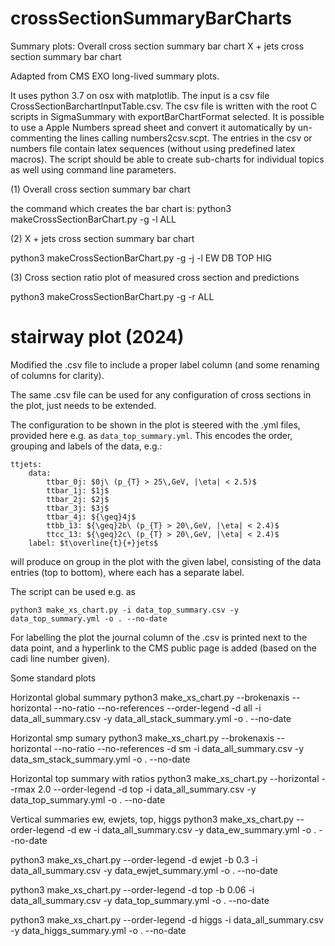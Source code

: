 # crossSectionSummaryBarCharts

Summary plots:
Overall cross section summary bar chart
X + jets cross section summary bar chart

Adapted from CMS EXO long-lived summary plots.


It uses python 3.7 on osx with matplotlib.  The input is a csv file CrossSectionBarchartInputTable.csv.  The csv file is written with the root C scripts in SigmaSummary with exportBarChartFormat selected. It is possible to use a Apple Numbers spread sheet and convert it automatically by un-commenting the lines calling numbers2csv.scpt.  The entries in the csv or numbers file contain latex sequences (without using predefined latex macros). The script should be able to create sub-charts for individual topics as well using command line parameters.

(1) Overall cross section summary bar chart

the command which creates the bar chart is:
python3 makeCrossSectionBarChart.py -g -l ALL


(2) X + jets cross section summary bar chart

python3 makeCrossSectionBarChart.py -g -j -l EW DB TOP HIG

(3) Cross section ratio plot of measured cross section and predictions

python3 makeCrossSectionBarChart.py -g -r ALL


# stairway plot (2024)

Modified the .csv file to include a proper label column (and some renaming of columns for clarity).

The same .csv file can be used for any configuration of cross sections in the plot, just needs to be extended.

The configuration to be shown in the plot is steered with the .yml files, provided here e.g. as `data_top_summary.yml`. This encodes the order, grouping and labels of the data, e.g.:
```
ttjets:
    data:
        ttbar_0j: $0j\ (p_{T} > 25\,GeV, |\eta| < 2.5)$
        ttbar_1j: $1j$
        ttbar_2j: $2j$
        ttbar_3j: $3j$
        ttbar_4j: ${\geq}4j$
        ttbb_13: ${\geq}2b\ (p_{T} > 20\,GeV, |\eta| < 2.4)$
        ttcc_13: ${\geq}2c\ (p_{T} > 20\,GeV, |\eta| < 2.4)$
    label: $t\overline{t}{+}jets$
```
will produce on group in the plot with the given label, consisting of the data entries (top to bottom), where each has a separate label.

The script can be used e.g. as
```
python3 make_xs_chart.py -i data_top_summary.csv -y data_top_summary.yml -o . --no-date
```
For labelling the plot the journal column of the .csv is printed next to the data point, and a hyperlink to the CMS public page is added (based on the cadi line number given).

Some standard plots

Horizontal global summary
python3 make_xs_chart.py --brokenaxis --horizontal --no-ratio --no-references --order-legend -d all -i data_all_summary.csv -y data_all_stack_summary.yml -o . --no-date

Horizontal smp sumary
python3 make_xs_chart.py --brokenaxis --horizontal --no-ratio --no-references -d sm -i data_all_summary.csv -y data_sm_stack_summary.yml -o . --no-date


Horizontal top summary with ratios
python3 make_xs_chart.py --horizontal --rmax 2.0 --order-legend -d top -i data_all_summary.csv -y data_top_summary.yml -o . --no-date

Vertical summaries ew, ewjets, top, higgs
python3 make_xs_chart.py --order-legend -d ew -i data_all_summary.csv -y data_ew_summary.yml -o . --no-date

python3 make_xs_chart.py --order-legend -d ewjet -b 0.3 -i data_all_summary.csv -y data_ewjet_summary.yml -o . --no-date

python3 make_xs_chart.py --order-legend -d top -b 0.06 -i data_all_summary.csv -y data_top_summary.yml -o . --no-date



python3 make_xs_chart.py --order-legend -d higgs -i data_all_summary.csv -y data_higgs_summary.yml -o . --no-date


    
